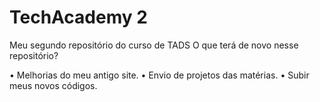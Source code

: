 # TechAcademy 2
Meu segundo repositório do curso de TADS
O que terá de novo nesse repositório?

• Melhorias do meu antigo site.
• Envio de projetos das matérias.
• Subir meus novos códigos.
